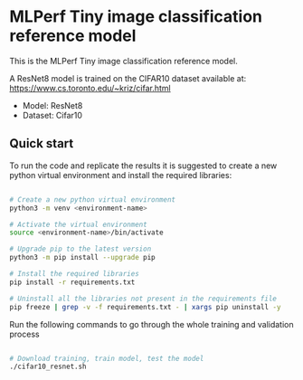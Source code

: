 # MLPerf Tiny image classification reference model

This is the MLPerf Tiny image classification reference model.

A ResNet8 model is trained on the CIFAR10 dataset available at:
https://www.cs.toronto.edu/~kriz/cifar.html

- Model: ResNet8
- Dataset: Cifar10

## Quick start

To run the code and replicate the results it is suggested to create a new python virtual environment and install the required libraries:
``` Bash

# Create a new python virtual environment 
python3 -m venv <environment-name>

# Activate the virtual environment 
source <environment-name>/bin/activate

# Upgrade pip to the latest version
python3 -m pip install --upgrade pip

# Install the required libraries
pip install -r requirements.txt

# Uninstall all the libraries not present in the requirements file
pip freeze | grep -v -f requirements.txt - | xargs pip uninstall -y
```

Run the following commands to go through the whole training and validation process

``` Bash

# Download training, train model, test the model
./cifar10_resnet.sh
```
